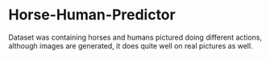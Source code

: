 # Horse-Human-Predictor
Dataset was containing horses and humans pictured doing different actions, although images are generated, it does quite well on real pictures as well.
